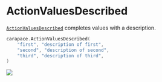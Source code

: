 # ActionValuesDescribed

[`ActionValuesDescribed`] completes values with a description.

```go
carapace.ActionValuesDescribed(
	"first", "description of first",
	"second", "description of second",
	"third", "description of third",
)
```

![](./actionValuesDescribed.cast)

[`ActionValuesDescribed`]:https://pkg.go.dev/github.com/rsteube/carapace#ActionValuesDescribed
